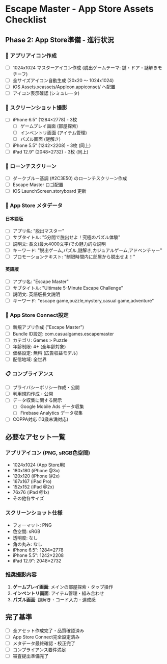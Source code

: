 # Escape Master - App Store Assets Checklist

## Phase 2: App Store準備 - 進行状況

### 📱 アプリアイコン作成
- [ ] 1024x1024 マスターアイコン作成 (脱出ゲームテーマ: 鍵・ドア・謎解きモチーフ)
- [ ] 全サイズアイコン自動生成 (20x20 〜 1024x1024)
- [ ] iOS Assets.xcassets/AppIcon.appiconset/ へ配置
- [ ] アイコン表示確認 (シミュレータ)

### 📸 スクリーンショット撮影
- [ ] iPhone 6.5" (1284×2778) - 3枚
  - [ ] ゲームプレイ画面 (部屋探索)
  - [ ] インベントリ画面 (アイテム管理)  
  - [ ] パズル画面 (謎解き)
- [ ] iPhone 5.5" (1242×2208) - 3枚 (同上)
- [ ] iPad 12.9" (2048×2732) - 3枚 (同上)

### 🎨 ローンチスクリーン
- [ ] ダークブルー基調 (#2C3E50) のローンチスクリーン作成
- [ ] Escape Master ロゴ配置
- [ ] iOS LaunchScreen.storyboard 更新

### 📝 App Store メタデータ
#### 日本語版
- [ ] アプリ名: "脱出マスター"
- [ ] サブタイトル: "5分間で脱出せよ！究極のパズル体験"
- [ ] 説明文: 長文(最大4000文字)での魅力的な説明
- [ ] キーワード: "脱出ゲーム,パズル,謎解き,カジュアルゲーム,アドベンチャー"
- [ ] プロモーションテキスト: "制限時間内に部屋から脱出せよ！"

#### 英語版  
- [ ] アプリ名: "Escape Master"
- [ ] サブタイトル: "Ultimate 5-Minute Escape Challenge"
- [ ] 説明文: 英語版長文説明
- [ ] キーワード: "escape game,puzzle,mystery,casual game,adventure"

### 🏪 App Store Connect設定
- [ ] 新規アプリ作成 ("Escape Master")
- [ ] Bundle ID設定: com.casualgames.escapemaster
- [ ] カテゴリ: Games > Puzzle  
- [ ] 年齢制限: 4+ (全年齢対象)
- [ ] 価格設定: 無料 (広告収益モデル)
- [ ] 配信地域: 全世界

### 📋 コンプライアンス
- [ ] プライバシーポリシー作成・公開
- [ ] 利用規約作成・公開
- [ ] データ収集に関する開示
  - [ ] Google Mobile Ads データ収集
  - [ ] Firebase Analytics データ収集
- [ ] COPPA対応 (13歳未満対応)

## 必要なアセット一覧

### アプリアイコン (PNG, sRGB色空間)
- 1024x1024 (App Store用)
- 180x180 (iPhone @3x)
- 120x120 (iPhone @2x)
- 167x167 (iPad Pro)
- 152x152 (iPad @2x)
- 76x76 (iPad @1x)
- その他各サイズ

### スクリーンショット仕様
- フォーマット: PNG
- 色空間: sRGB
- 透明度: なし
- 角の丸み: なし
- iPhone 6.5": 1284×2778
- iPhone 5.5": 1242×2208  
- iPad 12.9": 2048×2732

### 推奨撮影内容
1. **ゲームプレイ画面**: メインの部屋探索・タップ操作
2. **インベントリ画面**: アイテム管理・組み合わせ
3. **パズル画面**: 謎解き・コード入力・達成感

## 完了基準
- [ ] 全アセット作成完了・品質確認済み
- [ ] App Store Connect完全設定済み
- [ ] メタデータ最終確認・校正完了
- [ ] コンプライアンス要件満足
- [ ] 審査提出準備完了